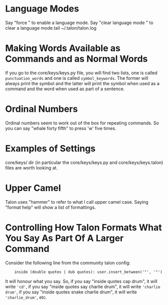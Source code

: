 # Language Modes

Say "force <language>" to enable a language mode. Say "clear language mode <language>" to clear a
language mode.tail ~/.talon/talon.log

# Making Words Available as Commands and as Normal Words

If you go to the core/keys/keys.py file, you will find two lists, one is called `punctuation_words`
and one is called `symbol_keywords`. The former will always print the symbol and the latter will
print the symbol when used as a command and the word when used as part of a sentence.

# Ordinal Numbers

Ordinal numbers seem to work out of the box for repeating commands. So you can say "whale forty
fifth" to press 'w' five times.

# Examples of Settings

core/keys/ dir (in particular the core/keys/keys.py and core/keys/keys.talon) files are worth
looking at.

# Upper Camel

Talon uses "hammer" to refer to what I call upper camel case. Saying "format help" will show a list
of formattings.

# Controlling How Talon Formats What You Say As Part Of A Larger Command

Consider the following line from the community talon config:

`     inside (double quotes | dub quotes): user.insert_between('"', '"')     `

It will honour what you say. So, if you say "inside quotes cap drum", it will write `'cd'`, if you
say "inside quotes say charlie drum", it will write `'charlie drum'`, if you say "inside quotes
snake charlie drum", it will write `'charlie_drum'`, etc.
